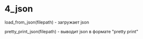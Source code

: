 # 4_json

load_from_json(filepath) - загружает json

pretty_print_json(filepath) - выводит json в  формате "pretty print"
